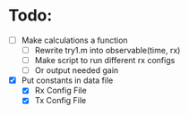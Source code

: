 # Todo:

- [ ] Make calculations a function
    - [ ] Rewrite try1.m into observable(time, rx)
    - [ ] Make script to run different rx configs
    - [ ] Or output needed gain
- [x] Put constants in data file
    - [x] Rx Config File
    - [x] Tx Config File
